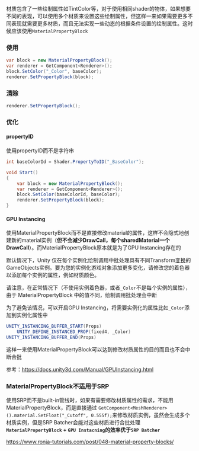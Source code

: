材质包含了一些绘制属性如TintColor等，对于使用相同shader的物体，如果想要不同的表现，可以使用多个材质来设置这些绘制属性，但这样一来如果需要更多不同表现就需要更多材质，而且无法实现一些动态的根据条件设置的绘制属性。这时候应该使用`MaterialPropertyBlock`

### 使用

```csharp
var block = new MaterialPropertyBlock();
var renderer = GetComponent<Renderer>();
block.SetColor("_Color", baseColor);
renderer.SetPropertyBlock(block);
```

### 清除

```csharp
renderer.SetPropertyBlock();
```

### 优化

#### propertyID

使用propertyID而不是字符串

```csharp
int baseColorId = Shader.PropertyToID("_BaseColor");

void Start()
{
    var block = new MaterialPropertyBlock();
    var renderer = GetComponent<Renderer>();
    block.SetColor(baseColorId, baseColor);
    renderer.SetPropertyBlock(block);
}
```

#### GPU Instancing

使用MaterialPropertyBlock而不是直接修改material的属性，这样不会隐式地创建新的material实例（**但不会减少DrawCall，每个sharedMaterial一个DrawCall**）。而MaterialPropertyBlock原本就是为了GPU Instancing存在的

默认情况下，Unity 仅在每个实例化绘制调用中批处理具有不同Transform[变换](https://docs.unity3d.com/Manual/class-Transform.html)的 GameObjects实例。要为您的实例化游戏对象添加更多变化，请修改您的着色器以添加每个实例的属性，例如材质颜色。

请注意，在正常情况下（不使用实例着色器，或者`_Color`不是每个实例的属性），由于 MaterialPropertyBlock 中的值不同，绘制调用批处理会中断

为了避免该情况，可以开启GPU Instancing，将需要实例化的属性比如`_Color`添加到实例化属性中

``` glsl
UNITY_INSTANCING_BUFFER_START(Props)
    UNITY_DEFINE_INSTANCED_PROP(fixed4, _Color)
UNITY_INSTANCING_BUFFER_END(Props)
```

这样一来使用MaterialPropertyBlock可以达到修改材质属性的目的而且也不会中断合批

参考：https://docs.unity3d.com/Manual/GPUInstancing.html

### MaterialPropertyBlock不适用于SRP

使用SRP而不是built-in管线时，如果有需要修改材质属性的需求，不能用MaterialPropertyBlock，而是直接通过 `GetComponent<MeshRenderer>().material.SetFloat("_Cutoff", 0.555f);`来修改材质实例，虽然会生成多个材质实例，但是SRP Batcher会能对这些材质进行合批处理
**`MaterialPropertyBlock` + `GPU Instacning`的效率优于`SRP Batcher`**

https://www.ronja-tutorials.com/post/048-material-property-blocks/
